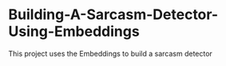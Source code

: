 # Building-A-Sarcasm-Detector-Using-Embeddings
 This project uses the Embeddings to build a sarcasm detector
